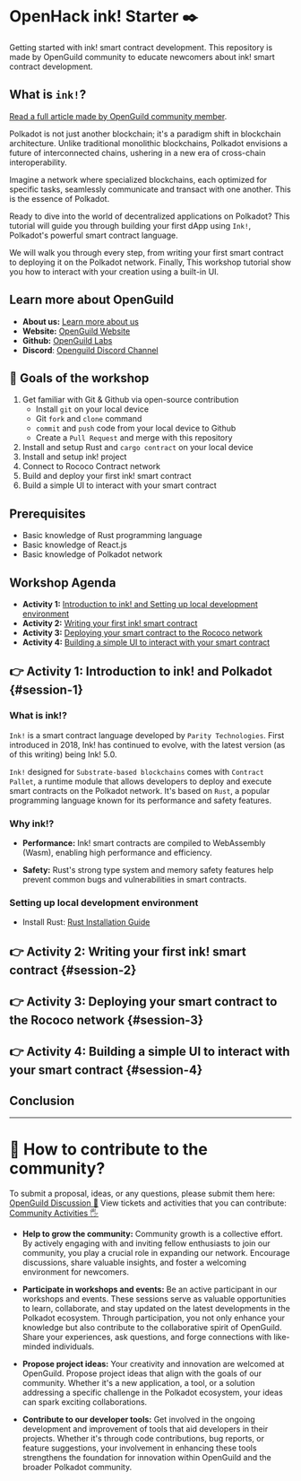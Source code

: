 # OpenHack ink! Starter ✒️

Getting started with ink! smart contract development. This repository is made by OpenGuild community to educate newcomers about ink! smart contract development.

## What is `ink!`?

[Read a full article made by OpenGuild community member](https://hongthaipham.github.io/blog/2024/07/25/ink-your-way-to-decentralized-apps-a-polkadot-smart-contract-tutorial#3-implement-the-smart-contract).

Polkadot is not just another blockchain; it's a paradigm shift in blockchain architecture. Unlike traditional monolithic blockchains, Polkadot envisions a future of interconnected chains, ushering in a new era of cross-chain interoperability.

Imagine a network where specialized blockchains, each optimized for specific tasks, seamlessly communicate and transact with one another. This is the essence of Polkadot.

Ready to dive into the world of decentralized applications on Polkadot? This tutorial will guide you through building your first dApp using `Ink!`, Polkadot's powerful smart contract language.

We will walk you through every step, from writing your first smart contract to deploying it on the Polkadot network. Finally, This workshop tutorial show you how to interact with your creation using a built-in UI.

## Learn more about OpenGuild

- **About us:** [Learn more about us](https://openguild.wtf/about)
- **Website:** [OpenGuild Website](https://openguild.wtf/)
- **Github:** [OpenGuild Labs](https://github.com/openguild-labs)
- **Discord**: [Openguild Discord Channel](https://discord.gg/bcjMzxqtD7)

## 🎯 Goals of the workshop

1. Get familiar with Git & Github via open-source contribution
   - Install `git` on your local device
   - Git `fork` and `clone` command
   - `commit` and `push` code from your local device to Github
   - Create a `Pull Request` and merge with this repository
2. Install and setup Rust and `cargo contract` on your local device
3. Install and setup ink! project
4. Connect to Rococo Contract network
5. Build and deploy your first ink! smart contract
6. Build a simple UI to interact with your smart contract

## Prerequisites

- Basic knowledge of Rust programming language
- Basic knowledge of React.js
- Basic knowledge of Polkadot network

## Workshop Agenda

- **Activity 1:** [Introduction to ink! and Setting up local development environment](#session-1)
- **Activity 2:** [Writing your first ink! smart contract](#session-2)
- **Activity 3:** [Deploying your smart contract to the Rococo network](#session-3)
- **Activity 4:** [Building a simple UI to interact with your smart contract](#session-4)

## 👉 Activity 1: Introduction to ink! and Polkadot {#session-1}

### What is ink!?

`Ink!` is a smart contract language developed by `Parity Technologies`. First introduced in 2018, Ink! has continued to evolve, with the latest version (as of this writing) being Ink! 5.0.

`Ink!` designed for `Substrate-based blockchains` comes with `Contract Pallet`, a runtime module that allows developers to deploy and execute smart contracts on the Polkadot network. It's based on `Rust`, a popular programming language known for its performance and safety features.

### Why ink!?

- **Performance:** Ink! smart contracts are compiled to WebAssembly (Wasm), enabling high performance and efficiency.

- **Safety:** Rust's strong type system and memory safety features help prevent common bugs and vulnerabilities in smart contracts.

### Setting up local development environment

- Install Rust: [Rust Installation Guide](https://www.rust-lang.org/tools/install)

## 👉 Activity 2: Writing your first ink! smart contract {#session-2}

## 👉 Activity 3: Deploying your smart contract to the Rococo network {#session-3}

## 👉 Activity 4: Building a simple UI to interact with your smart contract {#session-4}

## Conclusion

---

# 🙌 How to contribute to the community?

To submit a proposal, ideas, or any questions, please submit them here: [OpenGuild Discussion 💬](https://github.com/orgs/openguild-labs/discussions)
View tickets and activities that you can contribute: [Community Activities 🖐️](https://github.com/orgs/openguild-labs/discussions/categories/activities)

- **Help to grow the community:** Community growth is a collective effort. By actively engaging with and inviting fellow enthusiasts to join our community, you play a crucial role in expanding our network. Encourage discussions, share valuable insights, and foster a welcoming environment for newcomers.

- **Participate in workshops and events:** Be an active participant in our workshops and events. These sessions serve as valuable opportunities to learn, collaborate, and stay updated on the latest developments in the Polkadot ecosystem. Through participation, you not only enhance your knowledge but also contribute to the collaborative spirit of OpenGuild. Share your experiences, ask questions, and forge connections with like-minded individuals.

- **Propose project ideas:** Your creativity and innovation are welcomed at OpenGuild. Propose project ideas that align with the goals of our community. Whether it's a new application, a tool, or a solution addressing a specific challenge in the Polkadot ecosystem, your ideas can spark exciting collaborations.

- **Contribute to our developer tools:** Get involved in the ongoing development and improvement of tools that aid developers in their projects. Whether it's through code contributions, bug reports, or feature suggestions, your involvement in enhancing these tools strengthens the foundation for innovation within OpenGuild and the broader Polkadot community.
